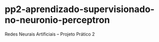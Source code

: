 # pp2-aprendizado-supervisionado-no-neuronio-perceptron
Redes Neurais Artificiais – Projeto Prático 2
